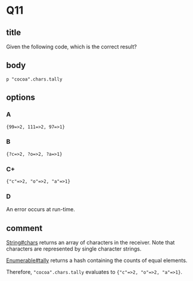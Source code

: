 # Q11

## title

Given the following code, which is the correct result?

## body

```
p "cocoa".chars.tally
```

## options

### A

`{99=>2, 111=>2, 97=>1}`

### B

`{?c=>2, ?o=>2, ?a=>1}`

### C+

`{"c"=>2, "o"=>2, "a"=>1}`

### D

An error occurs at run-time.

## comment

[String#chars](https://docs.ruby-lang.org/en/3.1/String.html#method-i-chars) returns an array of characters in the receiver. Note that characters are represented by single character strings.

[Enumerable#tally](https://docs.ruby-lang.org/en/3.1/Enumerable.html#method-i-tally) returns a hash containing the counts of equal elements.

Therefore, `"cocoa".chars.tally` evaluates to `{"c"=>2, "o"=>2, "a"=>1}`.
